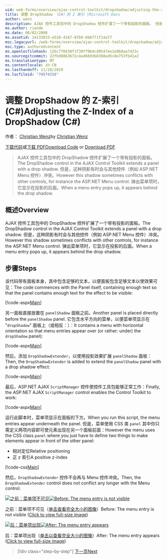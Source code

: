 ```yaml
---
uid: web-forms/overview/ajax-control-toolkit/dropshadow/adjusting-the-z-index-of-a-dropshadow-cs
title: 调整 DropShadow （C#）的 Z 索引 |Microsoft Docs
author: wenz
description: AJAX 控件工具包中的 DropShadow 控件扩展了一个带有投影的面板。 但是，这种阴影有时会与其他控件冲突，(.。。
ms.author: riande
ms.date: 06/02/2008
ms.assetid: 14133833-e518-4347-87b9-6b6f71f14a77
msc.legacyurl: /web-forms/overview/ajax-control-toolkit/dropshadow/adjusting-the-z-index-of-a-dropshadow-cs
msc.type: authoredcontent
ms.openlocfilehash: 12bc7f0430f1f30ff964cd9547ee1e9b0aa7423c
ms.sourcegitcommit: 22fbd8863672c4ad6693b8388ad5c8e753fb41a2
ms.translationtype: MT
ms.contentlocale: zh-CN
ms.lasthandoff: 11/28/2019
ms.locfileid: "74574316"
---
```

# <a name="adjusting-the-z-index-of-a-dropshadow-c"></a><span data-ttu-id="b000d-104">调整 DropShadow 的 Z-索引 (C#)</span><span class="sxs-lookup"><span data-stu-id="b000d-104">Adjusting the Z-Index of a DropShadow (C#)</span></span>

<span data-ttu-id="b000d-105">作者： [Christian Wenz](https://github.com/wenz)</span><span class="sxs-lookup"><span data-stu-id="b000d-105">by [Christian Wenz](https://github.com/wenz)</span></span>

<span data-ttu-id="b000d-106">[下载代码](https://download.microsoft.com/download/5/1/6/51652a81-500b-4f6b-88d3-617103e7941e/DropShadow1.cs.zip)或[下载 PDF](https://download.microsoft.com/download/b/6/a/b6ae89ee-df69-4c87-9bfb-ad1eb2b23373/dropshadow1CS.pdf)</span><span class="sxs-lookup"><span data-stu-id="b000d-106">[Download Code](https://download.microsoft.com/download/5/1/6/51652a81-500b-4f6b-88d3-617103e7941e/DropShadow1.cs.zip) or [Download PDF](https://download.microsoft.com/download/b/6/a/b6ae89ee-df69-4c87-9bfb-ad1eb2b23373/dropshadow1CS.pdf)</span></span>

> <span data-ttu-id="b000d-107">AJAX 控件工具包中的 DropShadow 控件扩展了一个带有投影的面板。</span><span class="sxs-lookup"><span data-stu-id="b000d-107">The DropShadow control in the AJAX Control Toolkit extends a panel with a drop shadow.</span></span> <span data-ttu-id="b000d-108">但是，这种阴影有时会与其他控件（例如 ASP.NET Menu 控件）冲突。</span><span class="sxs-lookup"><span data-stu-id="b000d-108">However this shadow sometimes conflicts with other controls, for instance the ASP.NET Menu control.</span></span> <span data-ttu-id="b000d-109">弹出菜单项时，它显示在投影的后面。</span><span class="sxs-lookup"><span data-stu-id="b000d-109">When a menu entry pops up, it appears behind the drop shadow.</span></span>

## <a name="overview"></a><span data-ttu-id="b000d-110">概述</span><span class="sxs-lookup"><span data-stu-id="b000d-110">Overview</span></span>

<span data-ttu-id="b000d-111">AJAX 控件工具包中的 DropShadow 控件扩展了一个带有投影的面板。</span><span class="sxs-lookup"><span data-stu-id="b000d-111">The DropShadow control in the AJAX Control Toolkit extends a panel with a drop shadow.</span></span> <span data-ttu-id="b000d-112">但是，这种阴影有时会与其他控件（例如 ASP.NET Menu 控件）冲突。</span><span class="sxs-lookup"><span data-stu-id="b000d-112">However this shadow sometimes conflicts with other controls, for instance the ASP.NET Menu control.</span></span> <span data-ttu-id="b000d-113">弹出菜单项时，它显示在投影的后面。</span><span class="sxs-lookup"><span data-stu-id="b000d-113">When a menu entry pops up, it appears behind the drop shadow.</span></span>

## <a name="steps"></a><span data-ttu-id="b000d-114">步骤</span><span class="sxs-lookup"><span data-stu-id="b000d-114">Steps</span></span>

<span data-ttu-id="b000d-115">该代码带有面板本身，其中包含足够的文本，以便面板包含足够文本以使效果可见：</span><span class="sxs-lookup"><span data-stu-id="b000d-115">The code commences with the Panel itself, containing enough text so that the panel contains enough text for the effect to be visible:</span></span>

[!code-aspx[Main](adjusting-the-z-index-of-a-dropshadow-cs/samples/sample1.aspx)]

<span data-ttu-id="b000d-116">另一面板直接放置在 `panelShadow` 面板之前。</span><span class="sxs-lookup"><span data-stu-id="b000d-116">Another panel is placed directly before the `panelShadow` panel.</span></span> <span data-ttu-id="b000d-117">它包含水平方向的菜单，以便菜单项显示在 "`dropShadow`" 面板上（或相反：）：</span><span class="sxs-lookup"><span data-stu-id="b000d-117">It contains a menu with horizontal orientation so that menu entries appear over (or rather: under) the `dropShadow` panel):</span></span>

[!code-aspx[Main](adjusting-the-z-index-of-a-dropshadow-cs/samples/sample2.aspx)]

<span data-ttu-id="b000d-118">然后，添加 `DropShadowExtender`，以使用投影效果扩展 `panelShadow` 面板：</span><span class="sxs-lookup"><span data-stu-id="b000d-118">Then, the `DropShadowExtender` is added to extend the `panelShadow` panel with a drop shadow effect:</span></span>

[!code-aspx[Main](adjusting-the-z-index-of-a-dropshadow-cs/samples/sample3.aspx)]

<span data-ttu-id="b000d-119">最后，ASP.NET AJAX `ScriptManager` 控件使控件工具包能够正常工作：</span><span class="sxs-lookup"><span data-stu-id="b000d-119">Finally, the ASP.NET AJAX `ScriptManager` control enables the Control Toolkit to work:</span></span>

[!code-aspx[Main](adjusting-the-z-index-of-a-dropshadow-cs/samples/sample4.aspx)]

<span data-ttu-id="b000d-120">运行此脚本时，菜单项显示在面板的下方。</span><span class="sxs-lookup"><span data-stu-id="b000d-120">When you run this script, the menu entries appear underneath the panel.</span></span> <span data-ttu-id="b000d-121">但是，菜单使用 CSS 类 `panel` 其中你只需定义两项内容即可使元素出现在另一个面板前面：</span><span class="sxs-lookup"><span data-stu-id="b000d-121">However the menu uses the CSS class `panel` where you just have to define two things to make elements appear in front of the other panel:</span></span>

- <span data-ttu-id="b000d-122">相对定位</span><span class="sxs-lookup"><span data-stu-id="b000d-122">Relative positioning</span></span>
- <span data-ttu-id="b000d-123">正 z 索引</span><span class="sxs-lookup"><span data-stu-id="b000d-123">A positive z-index</span></span>

[!code-css[Main](adjusting-the-z-index-of-a-dropshadow-cs/samples/sample5.css)]

<span data-ttu-id="b000d-124">然后，`DropShadowExtender` 控件不会再与 Menu 控件冲突。</span><span class="sxs-lookup"><span data-stu-id="b000d-124">Then, the `DropShadowExtender` control does not conflict any longer with the Menu control.</span></span>

<span data-ttu-id="b000d-125">[![之前：菜单项不可见](adjusting-the-z-index-of-a-dropshadow-cs/_static/image2.png)](adjusting-the-z-index-of-a-dropshadow-cs/_static/image1.png)</span><span class="sxs-lookup"><span data-stu-id="b000d-125">[![Before: The menu entry is not visible](adjusting-the-z-index-of-a-dropshadow-cs/_static/image2.png)](adjusting-the-z-index-of-a-dropshadow-cs/_static/image1.png)</span></span>

<span data-ttu-id="b000d-126">之前：菜单项不可见（[单击查看完全大小的图像](adjusting-the-z-index-of-a-dropshadow-cs/_static/image3.png)）</span><span class="sxs-lookup"><span data-stu-id="b000d-126">Before: The menu entry is not visible ([Click to view full-size image](adjusting-the-z-index-of-a-dropshadow-cs/_static/image3.png))</span></span>

<span data-ttu-id="b000d-127">[![后：菜单项出现](adjusting-the-z-index-of-a-dropshadow-cs/_static/image5.png)](adjusting-the-z-index-of-a-dropshadow-cs/_static/image4.png)</span><span class="sxs-lookup"><span data-stu-id="b000d-127">[![After: The menu entry appears](adjusting-the-z-index-of-a-dropshadow-cs/_static/image5.png)](adjusting-the-z-index-of-a-dropshadow-cs/_static/image4.png)</span></span>

<span data-ttu-id="b000d-128">后：菜单项出现（[单击以查看完全大小的图像](adjusting-the-z-index-of-a-dropshadow-cs/_static/image6.png)）</span><span class="sxs-lookup"><span data-stu-id="b000d-128">After: The menu entry appears ([Click to view full-size image](adjusting-the-z-index-of-a-dropshadow-cs/_static/image6.png))</span></span>

> [!div class="step-by-step"]
> [<span data-ttu-id="b000d-129">下一页</span><span class="sxs-lookup"><span data-stu-id="b000d-129">Next</span></span>](manipulating-dropshadow-properties-from-client-code-cs.md)

